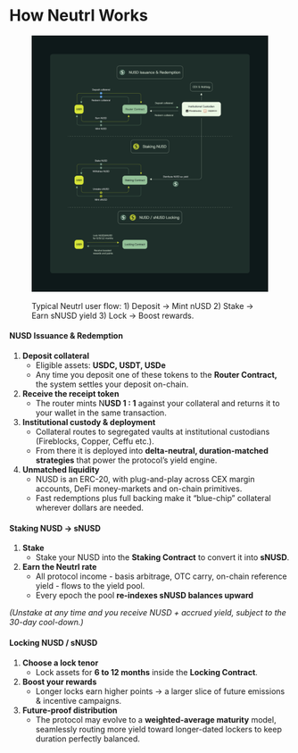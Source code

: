 # How Neutrl Works



<figure><img src="../../.gitbook/assets/image.png" alt=""><figcaption><p>Typical Neutrl user flow: 1) Deposit → Mint nUSD 2) Stake → Earn sNUSD yield 3) Lock → Boost rewards.</p></figcaption></figure>

#### N**USD** Issuance & Redemption

1. **Deposit collateral**
   * Eligible assets: **USDC, USDT, USDe**
   * Any time you deposit one of these tokens to the **Router Contract,** the system settles your deposit on-chain.
2. **Receive the receipt token**
   * The router mints N**USD 1 : 1** against your collateral and returns it to your wallet in the same transaction.
3. **Institutional custody & deployment**
   * Collateral routes to segregated vaults at institutional custodians (Fireblocks, Copper, Ceffu etc.).
   * From there it is deployed into **delta-neutral, duration-matched strategies** that power the protocol’s yield engine.
4. **Unmatched liquidity**
   * NUSD is an ERC-20, with plug-and-play across CEX margin accounts, DeFi money-markets and on-chain primitives.
   * Fast redemptions plus full backing make it “blue-chip” collateral wherever dollars are needed.

#### Staking N**USD → sNUSD**

1. **Stake**
   * Stake your NUSD into the **Staking Contract** to convert it into **sNUSD**.
2. **Earn the Neutrl rate**
   * All protocol income - basis arbitrage, OTC carry, on-chain reference yield - flows to the yield pool.
   * Every epoch the pool **re-indexes sNUSD balances upward**

_(Unstake at any time and you receive NUSD + accrued yield, subject to the 30-day cool-down.)_

#### Locking N**USD / sNUSD**

1. **Choose a lock tenor**
   * Lock assets for **6 to 12 months** inside the **Locking Contract**.
2. **Boost your rewards**
   * Longer locks earn higher points → a larger slice of future emissions & incentive campaigns.
3. **Future-proof distribution**
   * The protocol may evolve to a **weighted-average maturity** model, seamlessly routing more yield toward longer-dated lockers to keep duration perfectly balanced.
